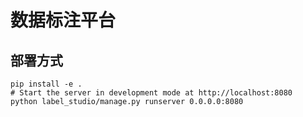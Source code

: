 # 数据标注平台
## 部署方式
```
pip install -e .
# Start the server in development mode at http://localhost:8080
python label_studio/manage.py runserver 0.0.0.0:8080
```
